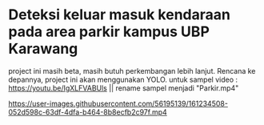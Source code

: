 # Deteksi keluar masuk kendaraan pada area parkir kampus UBP Karawang
project ini masih beta, masih butuh perkembangan lebih lanjut. 
Rencana ke depannya, project ini akan menggunakan YOLO. 
untuk sampel video : https://youtu.be/IgXLFVABUls || rename sampel menjadi "Parkir.mp4"



https://user-images.githubusercontent.com/56195139/161234508-052d598c-63df-4dfa-b464-8b8ecfb2c97f.mp4



